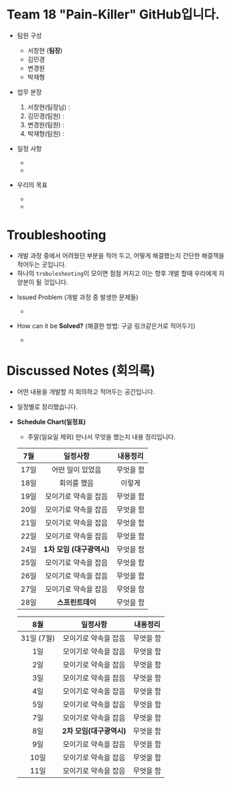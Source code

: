 # Team 18 "Pain-Killer" GitHub입니다.


* 팀원 구성  
   +  서창현 (**팀장**)
   +  김민경 
   +  변경원
   +  박재형

* 업무 분장
  1. 서창현(팀장님) : 
  2. 김민경(팀원) :  
  3. 변경원(팀원) : 
  4. 박재형(팀원) : 


* 일정 사항
   - <!-- n/a -->
   -  <!-- n/a -->

* 우리의 목표
  + <!-- n/a -->
  + <!-- n/a -->


# Troubleshooting

* 개발 과정 중에서 어려웠던 부분을 적어 두고, 어떻게 해결했는지 간단한 해결책을 적어두는 곳입니다.
* 하나의 ```trobuleshooting```이 모이면 점점 커지고 이는 향후 개발 할때 우리에게 자양분이 될 것입니다.


+ Issued Problem (개발 과정 중 발생한 문제들)
  - <!-- n/a -->

+ How can it be **Solved?** (해결한 방법: 구글 링크같은거로 적어두기)
   - <!-- n/a -->


# Discussed Notes (회의록)

* 어떤 내용을 개발할 지 회의하고 적어두는 공간입니다.
* 일정별로 정리했습니다.

* **Schedule Chart(일정표)**
  - 주말(일요일 제외) 만나서 무엇을 했는지 내용 정리입니다.
  
   |7월|일정사항|내용정리|
   |:--:|:--:|:--:|
   |17일|어떤 일이 있었음|무엇을 함|
   |18일|회의를 했음|이렇게
   |19일|모이기로 약속을 잡음 | 무엇을 함 |
   |20일|모이기로 약속을 잡음 | 무엇을 함 |
   |21일|모이기로 약속을 잡음 | 무엇을 함 |
   |22일|모이기로 약속을 잡음 | 무엇을 함 |
   |24일| **1차 모임 (대구광역시)** | 무엇을 함 |
   |25일|모이기로 약속을 잡음 | 무엇을 함 |
   |26일|모이기로 약속을 잡음 | 무엇을 함 |
   |27일|모이기로 약속을 잡음 | 무엇을 함 |
   |28일| **스프린트데이** | 무엇을 함 |
   
   |8월|일정사항|내용정리|
   |:--:|:--:|:--:|
   |31일 (7월)|모이기로 약속을 잡음 | 무엇을 함 |
   |1일|모이기로 약속을 잡음 | 무엇을 함 |
   |2일|모이기로 약속을 잡음 | 무엇을 함 |
   |3일|모이기로 약속을 잡음 | 무엇을 함 |
   |4일|모이기로 약속을 잡음 | 무엇을 함 |
   |5일|모이기로 약속을 잡음 | 무엇을 함 |
   |7일|모이기로 약속을 잡음 | 무엇을 함 |
   |8일| **2차 모임(대구광역시)** | 무엇을 함 |
   |9일|모이기로 약속을 잡음 | 무엇을 함 |
   |10일|모이기로 약속을 잡음 | 무엇을 함 |
   |11일|모이기로 약속을 잡음 | 무엇을 함 |

